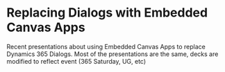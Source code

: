 # Replacing Dialogs with Embedded Canvas Apps
Recent presentations about using Embedded Canvas Apps to replace Dynamics 365 Dialogs.  Most of the presentations are the same, decks are modified to reflect event (365 Saturday, UG, etc)
